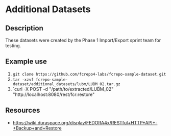# Additional Datasets

## Description

These datasets were created by the Phase 1 Import/Export sprint team for testing.

## Example use

1. `git clone https://github.com/fcrepo4-labs/fcrepo-sample-dataset.git`
2. `tar -xzvf fcrepo-sample-dataset/additional_datasets/lubm/LUBM_02.tar.gz`
3. `curl -X POST -d "/path/to/extracted/LUBM_02" "http://localhost:8080/rest/fcr:restore"

## Resources

* https://wiki.duraspace.org/display/FEDORA4x/RESTful+HTTP+API+-+Backup+and+Restore
